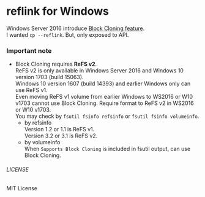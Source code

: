 reflink for Windows
===
Windows Server 2016 introduce [Block Cloning feature](https://msdn.microsoft.com/en-us/library/windows/desktop/mt590820.aspx).  
I wanted `cp --reflink`. But, only exposed to API.

### Important note
* Block Cloning requires **ReFS v2**.  
  ReFS v2 is only available in Windows Server 2016 and Windows 10 version 1703 (build 15063).  
  Windows 10 version 1607 (build 14393) and earlier Windows only can use ReFS v1.  
  Even moving ReFS v1 volume from earlier Windows to WS2016 or W10 v1703 cannot use Block Cloning. Require format to ReFS v2 in WS2016 or W10 v1703.  
  You may check by `fsutil fsinfo refsinfo` or `fsutil fsinfo volumeinfo`.  
  - by refsinfo  
    Version 1.2 or 1.1 is ReFS v1.  
    Version 3.2 or 3.1 is ReFS v2.  
  - by volumeinfo  
    When `Supports Block Cloning` is included in fsutil output, can use Block Cloning.  

###### LICENSE
MIT License
